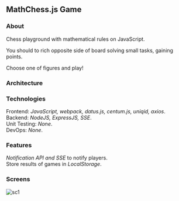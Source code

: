 ## MathChess.js Game

### About    

Chess playground with mathematical rules on JavaScript.    

You should to rich opposite side of board solving small tasks, gaining points.  

Choose one of figures and play!  

### Architecture


### Technologies     

Frontend: *JavaScript, webpack, datus.js, centum.js, uniqid, axios*.  
Backend: *NodeJS, ExpressJS, SSE*.  
Unit Testing: *None*.  
DevOps: *None*.  

### Features    
  
*Notification API and SSE* to notify players.  
Store results of games in *LocalStorage*.  

### Screens  

![sc1](https://github.com/Slavus54/mathchess.js/assets/54140819/e1df7414-cf51-4441-a412-f192c35a933f)

